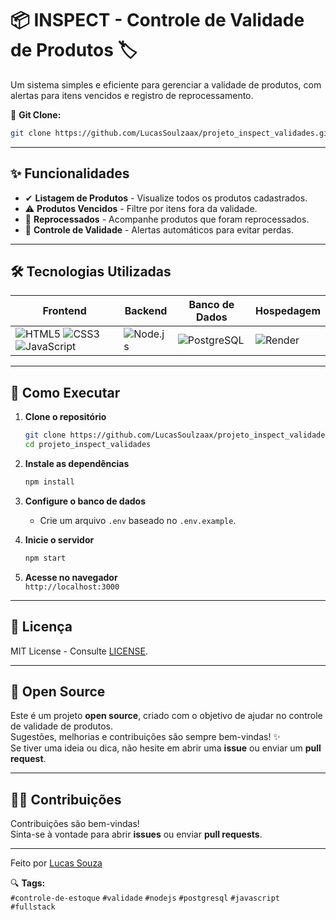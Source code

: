 # 📦 INSPECT - Controle de Validade de Produtos 🏷️  


Um sistema simples e eficiente para gerenciar a validade de produtos, com alertas para itens vencidos e registro de reprocessamento.  

🔗 **Git Clone:**  
```bash
git clone https://github.com/LucasSoulzaax/projeto_inspect_validades.git
```  

---  

## ✨ Funcionalidades  

- ✔ **Listagem de Produtos** - Visualize todos os produtos cadastrados.  
- ⚠ **Produtos Vencidos** - Filtre por itens fora da validade.  
- 🔄 **Reprocessados** - Acompanhe produtos que foram reprocessados.  
- 📅 **Controle de Validade** - Alertas automáticos para evitar perdas.  

---  

## 🛠️ Tecnologias Utilizadas  

<div align="center">

| **Frontend**       | **Backend**   | **Banco de Dados** | **Hospedagem** |
|--------------------|---------------|--------------------|----------------|
| ![HTML5](https://img.shields.io/badge/HTML5-E34F26?style=for-the-badge&logo=html5&logoColor=white) ![CSS3](https://img.shields.io/badge/CSS3-1572B6?style=for-the-badge&logo=css3&logoColor=white) ![JavaScript](https://img.shields.io/badge/JavaScript-F7DF1E?style=for-the-badge&logo=javascript&logoColor=black) | ![Node.js](https://img.shields.io/badge/Node.js-339933?style=for-the-badge&logo=nodedotjs&logoColor=white) | ![PostgreSQL](https://img.shields.io/badge/PostgreSQL-4169E1?style=for-the-badge&logo=postgresql&logoColor=white) | ![Render](https://img.shields.io/badge/Render-46E3B7?style=for-the-badge&logo=render&logoColor=white) |

</div>

---  

## 🚀 Como Executar  

1. **Clone o repositório**  
   ```bash
   git clone https://github.com/LucasSoulzaax/projeto_inspect_validades.git
   cd projeto_inspect_validades
   ```  

2. **Instale as dependências**  
   ```bash
   npm install
   ```  

3. **Configure o banco de dados**  
   - Crie um arquivo `.env` baseado no `.env.example`.  

4. **Inicie o servidor**  
   ```bash
   npm start
   ```  

5. **Acesse no navegador**  
   `http://localhost:3000`  

---  

## 📝 Licença  

MIT License - Consulte [LICENSE](LICENSE).  

---  

## 🤝 Open Source

Este é um projeto **open source**, criado com o objetivo de ajudar no controle de validade de produtos.  
Sugestões, melhorias e contribuições são sempre bem-vindas! ✨  
Se tiver uma ideia ou dica, não hesite em abrir uma **issue** ou enviar um **pull request**.

---

## 🙋‍♂️ Contribuições

Contribuições são bem-vindas!  
Sinta-se à vontade para abrir **issues** ou enviar **pull requests**.

---
Feito por [Lucas Souza](https://github.com/LucasSoulzaax)  

🔍 **Tags:**  
`#controle-de-estoque` `#validade` `#nodejs` `#postgresql` `#javascript` `#fullstack`  
